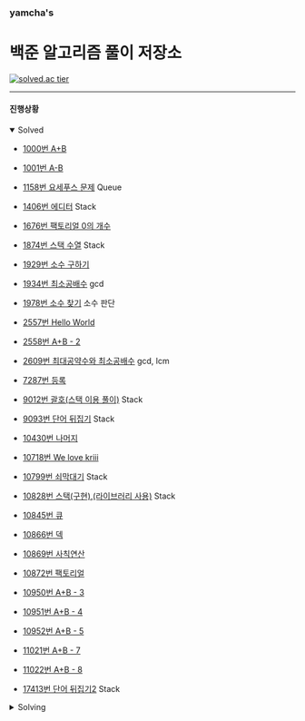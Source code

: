 ### yamcha's
# 백준 알고리즘 풀이 저장소

[![solved.ac tier](http://mazassumnida.wtf/api/generate_badge?boj=yamcha)](https://solved.ac/yamcha)

***

#### 진행상황
<details open>
<summary>Solved</summary>
<div markdown="1">

* [1000번 A+B](https://github.com/yarncha/baekjoon/blob/master/1000.cpp)
* [1001번 A-B](https://github.com/yarncha/baekjoon/blob/master/1001.cpp)
* [1158번 요세푸스 문제](https://github.com/yarncha/baekjoon/blob/master/1158.cpp)
  Queue
* [1406번 에디터](https://github.com/yarncha/baekjoon/blob/master/1406.cpp)
  Stack
* [1676번 팩토리얼 0의 개수](https://github.com/yarncha/baekjoon/blob/master/1676.cpp)
* [1874번 스택 수열](https://github.com/yarncha/baekjoon/blob/master/1874.cpp)
	Stack
* [1929번 소수 구하기](https://github.com/yarncha/baekjoon/blob/master/1929.cpp)
* [1934번 최소공배수](https://github.com/yarncha/baekjoon/blob/master/1934.cpp)
	gcd
* [1978번 소수 찾기](https://github.com/yarncha/baekjoon/blob/master/1978.cpp)
	소수 판단
* [2557번 Hello World](https://github.com/yarncha/baekjoon/blob/master/2557.cpp)
* [2558번 A+B - 2](https://github.com/yarncha/baekjoon/blob/master/2558.cpp)
* [2609번 최대공약수와 최소공배수](https://github.com/yarncha/baekjoon/blob/master/2609.cpp)
	gcd, lcm
* [7287번 등록](https://github.com/yarncha/baekjoon/blob/master/7287.cpp)
* [9012번 괄호](https://github.com/yarncha/baekjoon/blob/master/9012.cpp)[(스택 이용 풀이)](https://github.com/yarncha/baekjoon/blob/master/9012_스택.cpp)
	Stack
* [9093번 단어 뒤집기](https://github.com/yarncha/baekjoon/blob/master/9093.cpp)
	Stack
* [10430번 나머지](https://github.com/yarncha/baekjoon/blob/master/10430.cpp)
* [10718번 We love kriii](https://github.com/yarncha/baekjoon/blob/master/10718.cpp)
* [10799번 쇠막대기](https://github.com/yarncha/baekjoon/blob/master/10799.cpp)
	Stack
* [10828번 스택(구현)](https://github.com/yarncha/baekjoon/blob/master/10828_구현.cpp),[(라이브러리 사용)](https://github.com/yarncha/baekjoon/blob/master/10828_라이브러리_사용.cpp)
	Stack
* [10845번 큐](https://github.com/yarncha/baekjoon/blob/master/7287.cpp)
* [10866번 덱](https://github.com/yarncha/baekjoon/blob/master/7287.cpp)
* [10869번 사칙연산](https://github.com/yarncha/baekjoon/blob/master/7287.cpp)
* [10872번 팩토리얼](https://github.com/yarncha/baekjoon/blob/master/7287.cpp)
* [10950번 A+B - 3](https://github.com/yarncha/baekjoon/blob/master/1000.cpp)
* [10951번 A+B - 4](https://github.com/yarncha/baekjoon/blob/master/1000.cpp)
* [10952번 A+B - 5](https://github.com/yarncha/baekjoon/blob/master/1000.cpp)
* [11021번 A+B - 7](https://github.com/yarncha/baekjoon/blob/master/1000.cpp)
* [11022번 A+B - 8](https://github.com/yarncha/baekjoon/blob/master/1000.cpp)


* [17413번 단어 뒤집기2](https://github.com/yarncha/baekjoon/blob/master/1000.cpp)
  Stack


</div>
</details>

<details>
<summary>Solving</summary>
<div markdown="1">

* [1008번 A/B](https://github.com/yarncha/baekjoon/blob/master/1008.cpp)
	단순 계산
* [1373번 ](https://github.com/yarncha/baekjoon/blob/master/1373.cpp)
* [1463번 ](https://github.com/yarncha/baekjoon/blob/master/1463.cpp)
* [1935번 ](https://github.com/yarncha/baekjoon/blob/master/1935.cpp)
* [2004번 ](https://github.com/yarncha/baekjoon/blob/master/2004.cpp)
* [2309번 ](https://github.com/yarncha/baekjoon/blob/master/2309.cpp)
* [6588번 ](https://github.com/yarncha/baekjoon/blob/master/6588.cpp)
	소수, 에라토스테네스의 체
* [9095번 ](https://github.com/yarncha/baekjoon/blob/master/9095.cpp)
* [9613번 ](https://github.com/yarncha/baekjoon/blob/master/9613.cpp)
* [10172번 개](https://github.com/yarncha/baekjoon/blob/master/10172.cpp)
	이스케이프 문자
* [1463번 ](https://github.com/yarncha/baekjoon/blob/master/1463.cpp)
* [1463번 ](https://github.com/yarncha/baekjoon/blob/master/1463.cpp)
* [1463번 ](https://github.com/yarncha/baekjoon/blob/master/1463.cpp)
* [1463번 ](https://github.com/yarncha/baekjoon/blob/master/1463.cpp)

</div>
</details>
